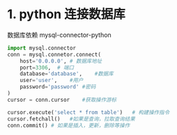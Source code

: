 # 1. python 连接数据库
数据库依赖 mysql-connector-python

```python
import mysql.connector
conn = mysql.connetor.connect(
    host='0.0.0.0', # 数据库地址
    port=3306,  # 端口
    database='database',    #数据库
    user='user',    #用户
    password='password' #密码
)
cursor = conn.cursor    #获取操作游标

cursor.execute('select * from table')   # 构建操作指令
cursor.fetchall()   #如果是查询，拉取查询结果
conn.commit() # 如果是插入，更新，删除等操作
```